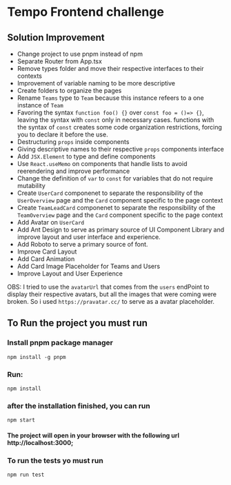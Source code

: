 # Tempo Frontend challenge

## Solution Improvement

- Change project to use pnpm instead of npm
- Separate Router from App.tsx
- Remove types folder and move their respective interfaces to their contexts
- Improvement of variable naming to be more descriptive
- Create folders to organize the pages
- Rename `Teams` type to `Team` because this instance refeers to a one instance of `Team`
- Favoring the syntax `function foo() {}` over `const foo = ()=> {}`,
  leaving the syntax with `const` only in necessary cases. functions with the syntax
  of `const` creates some code organization restrictions, forcing you to declare it before the
  use.
- Destructuring `props` inside components
- Giving descriptive names to their respective `props` components interface
- Add `JSX.Element` to type and define components
- Use `React.useMemo` on components that handle lists to avoid reerendering and improve performance
- Change the definition of `var` to `const` for variables that do not require mutability
- Create `UserCard` componenet to separate the responsibility of the `UserOverview` page and the `Card` component specific to the page context
- Create `TeamLeadCard` componenet to separate the responsibility of the `TeamOverview` page and the `Card` component specific to the page context
- Add Avatar on `UserCard`
- Add Ant Design to serve as primary source of UI Component Library and improve layout and user interface and experience.
- Add Roboto to serve a primary source of font.
- Improve Card Layout
- Add Card Animation
- Add Card Image Placeholder for Teams and Users
- Improve Layout and User Experience

OBS: I tried to use the `avatarUrl` that comes from the `users` endPoint to display their respective avatars, but all the images that were coming were broken.
So i used `https://pravatar.cc/` to serve as a avatar placeholder.

## To Run the project you must run

### Install pnpm package manager

```terminal
npm install -g pnpm
```

### Run:

```terminal
npm install
```

### after the installation finished, you can run

```terminal
npm start
```

#### The project will open in your browser with the following url http://localhost:3000;

### To run the tests yo must run

```terminal
npm run test
```
